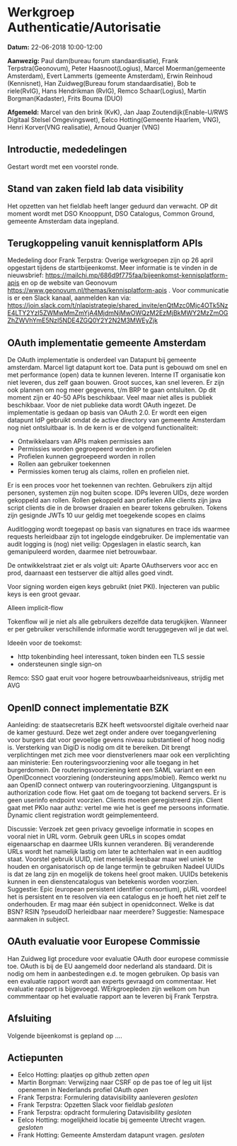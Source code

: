 # Werkgroep Authenticatie/Autorisatie

**Datum:** 22-06-2018 10:00-12:00

**Aanwezig:** 
Paul dam(bureau forum standaardisatie), Frank Terpstra(Geonovum), Peter Haasnoot(Logius), Marcel Moerman(gemeente Amsterdam), Evert Lammerts (gemeente Amsterdam), Erwin Reinhoud (Kennisnet), Han Zuidweg(Bureau forum standaardisatie), Bob te riele(RvIG), Hans Hendrikman (RvIG), Remco Schaar(Logius), Martin Borgman(Kadaster), Frits Bouma (DUO) 

**Afgemeld:** Marcel van den brink (KvK), Jan Jaap Zoutendijk(Enable-U/RWS Digitaal Stelsel Omgevingswet), Eelco Hotting(Gemeente Haarlem, VNG), Henri Korver(VNG realisatie), Arnoud Quanjer (VNG)
##	Introductie, mededelingen

Gestart wordt met een voorstel ronde. 

## Stand van zaken field lab data visibility
Het opzetten van het fieldlab heeft langer geduurd dan verwacht. OP dit moment wordt met DSO Knooppunt, DSO Catalogus, Common Ground, gemeente Amsterdam data ingepland.

## Terugkoppeling vanuit kennisplatform APIs
Mededeling door Frank Terpstra: Overige werkgroepen zijn op 26 april opgestart tijdens de startbijeenkomst. Meer informatie is te vinden in de nieuwsbrief:
https://mailchi.mp/686d9f775faa/bijeenkomst-kennisplatform-apis en op de website van Geonovum https://www.geonovum.nl/themas/kennisplatform-apis . Voor communicatie is er een Slack kanaal, aanmelden kan via:
https://join.slack.com/t/nlapistrategie/shared_invite/enQtMzc0Mjc4OTk5NzE4LTY2YzI5ZWMwMmZmYjA4MjdmNjMwOWQzM2EzMjBkMWY2MzZmOGZhZWVhYmE5NzI5NDE4ZGQ0Y2Y2N2M3MWEyZjk


## OAuth implementatie gemeente Amsterdam
De OAuth implementatie is onderdeel van Datapunt bij gemeente amsterdam. Marcel ligt datapunt kort toe. 
Data punt is gebouwd om snel en met performance (open) data te kunnen leveren. Interne IT organisatie kon niet leveren, dus zelf gaan bouwen. Groot succes, kan snel leveren. 
Er zijn ook plannen om nog meer gegevens, t/m BRP te gaan ontsluiten. Op dit moment zijn er 40-50 APIs beschikbaar. Veel maar niet alles is publiek beschikbaar. Voor de niet publieke data wordt OAuth ingezet.
De implementatie is gedaan op basis van OAuth 2.0. Er wordt een eigen datapunt IdP gebruikt omdat de active directory van gemeente Amsterdam nog niet ontsluitbaar is.
In de kern is er de volgend functionaliteit:

* Ontwikkelaars van APIs maken permissies aan
* Permissies worden gegroepeerd worden in profielen
* Profielen kunnen gegroepeerd worden in rollen
* Rollen aan gebruiker toekennen
* Permissies komen terug als claims, rollen en profielen niet.

Er is een proces voor het toekennen van rechten.
Gebruikers zijn altijd personen, systemen zijn nog buiten scope.
IDPs leveren UIDs, deze worden gekoppeld aan rollen. Rollen gekoppeld aan profielen
Alle clients zijn java script clients die in de browser draaien en bearer tokens gebruiken.
Tokens zijn gesignde JWTs 10 uur geldig met toegekende scopes en claims

Auditlogging wordt toegepast op basis van signatures en trace ids waarmee requests herleidbaar zijn tot ingelogde eindgebruiker.
De implementatie van audit logging is (nog) niet veilig:
Opgeslagen in elastic search, kan gemanipuleerd worden, daarmee niet betrouwbaar.

De ontwikkelstraat ziet er als volgt uit: Aparte OAuthservers voor acc en prod, daarnaast een testserver die altijd alles goed vindt.

Voor signing worden eigen keys gebruikt (niet PKI). Injecteren van public keys is een groot gevaar.

Alleen implicit-flow

Tokenflow wil je niet als alle gebruikers dezelfde data terugkijken. Wanneer er per gebruiker verschillende informatie wordt teruggegeven wil je dat wel.

Ideeën voor de toekomst:
* http tokenbinding heel interessant, token binden een TLS sessie
* ondersteunen single sign-on

Remco: SSO gaat eruit voor hogere betrouwbaarheidsniveaus, strijdig met AVG


## OpenID connect implementatie BZK
Aanleiding: de staatsecretaris BZK heeft wetsvoorstel digitale overheid naar de kamer gestuurd. Deze wet zegt onder andere over toegangverlening voor burgers dat voor gevoelige gevens niveau substantieel of hoog nodig is. Versterking van DigiD is nodig om dit te bereiken. 
Dit brengt verplichtingen met zich mee voor dienstverleners maar ook een verplichting aan ministerie: Een routeringsvoorziening voor alle toegang in het burgerdomein. 
De routeringsvoorziening kent een SAML variant en een OpenIDconnect voorziening (ondersteuning apps/mobiel).
Remco werkt nu aan OpenID connect ontwerp van routeringvoorziening. Uitgangspunt is authorization code flow. Het gaat om de toegang tot backend servers.
Er is geen userinfo endpoint voorzien. Clients moeten geregistreerd zijn. Client gaat met PKIo naar authz: vertel me wie het is geef me persoons informatie.
Dynamic client registration wordt geimplementeerd.

Discussie:
Verzoek zet geen privacy gevoelige informatie in scopes en vooral niet in URL vorm.
Gebruik geen URLs in scopes omdat eigenaarschap en daarmee URIs kunnen veranderen.
Bij veranderende URLs wordt het namelijk lastig om later te achterhalen wat in een auditlog staat.
Voorstel gebruik UUID, niet menselijk leesbaar maar wel uniek te houden en organisatorisch op de lange termijn te gebruiken
Nadeel UUIDs is dat ze lang zijn en mogelijk de tokens heel groot maken.
UUIDs betekenis kunnen in een dienstencatalogus van betekenis worden voorzien.
Suggestie: Epic (european persistent identifier consortium), pURL voordeel het is persistent en te resolven via een catalogus en je hoeft het niet zelf te onderhouden.
Er mag maar één subject in openidconnect. Welke is dat BSN? RSIN ?pseudoID herleidbaar naar meerdere?
Suggestie: Namespace aanmaken in subject.

## OAuth evaluatie voor Europese Commissie
Han Zuidweg ligt procedure voor evaluatie OAuth door europese commissie toe. OAuth is bij de EU aangemeld door nederland als standaard. Dit is nodig om hem in aanbestedingen e.d. te mogen gebruiken. Op basis van een evaluatie rapport wordt aan experts gevraagd om commentaar. Het evaluatie rapport is bijgevoegd. WErkgroepleden zijn welkom om hun commmentaar op het evaluatie rapport aan te leveren bij Frank Terpstra.  

## Afsluiting
Volgende bijeenkomst is gepland op .... 

## Actiepunten
* Eelco Hotting: plaatjes op github zetten *open*
* Martin Borgman: Verwijzing naar CSRF op de pas toe of leg uit lijst openemen in Nederlands profiel OAuth *open*
* Frank Terpstra: Formulering datavisibility aanleveren *gesloten*
* Frank Terpstra: Opzetten Slack voor fieldlab *gesloten*
* Frank Terpstra: opdracht formulering Datavisibility *gesloten*
* Eelco Hotting: mogelijkheid locatie bij gemeente Utrecht vragen. *gesloten*
* Frank Hotting: Gemeente Amsterdam datapunt vragen. *gesloten*
